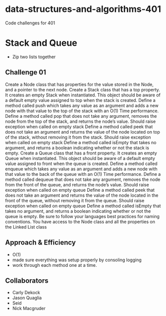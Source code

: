 # data-structures-and-algorithms-401
Code challenges for 401

# Stack and Queue
  * Zip two lists together

## Challenge 01
Create a Node class that has properties for the value stored in the Node, and a pointer to the next node.
Create a Stack class that has a top property. It creates an empty Stack when instantiated.
This object should be aware of a default empty value assigned to top when the stack is created.
Define a method called push which takes any value as an argument and adds a new node with that value to the top of the stack with an O(1) Time performance.
Define a method called pop that does not take any argument, removes the node from the top of the stack, and returns the node’s value.
Should raise exception when called on empty stack
Define a method called peek that does not take an argument and returns the value of the node located on top of the stack, without removing it from the stack.
Should raise exception when called on empty stack
Define a method called isEmpty that takes no argument, and returns a boolean indicating whether or not the stack is empty.
Create a Queue class that has a front property. It creates an empty Queue when instantiated.
This object should be aware of a default empty value assigned to front when the queue is created.
Define a method called enqueue which takes any value as an argument and adds a new node with that value to the back of the queue with an O(1) Time performance.
Define a method called dequeue that does not take any argument, removes the node from the front of the queue, and returns the node’s value.
Should raise exception when called on empty queue
Define a method called peek that does not take an argument and returns the value of the node located in the front of the queue, without removing it from the queue.
Should raise exception when called on empty queue
Define a method called isEmpty that takes no argument, and returns a boolean indicating whether or not the queue is empty.
Be sure to follow your languages best practices for naming conventions.
You have access to the Node class and all the properties on the Linked List class

## Approach & Efficiency
 * O(1)
 * made sure everything was setup properly by consoling logging
 * work through each method one at a time.

 ## Collaborators 
 * Carly Dekock
 * Jason Quaglia
 * Seid
 * Nick Macgruder